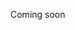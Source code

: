 Coming soon

<!--  prima di iniziare è fondamentale capire da dove si parte.

Sia in un viaggio dobbiamo conoscere il nostro punto di partenza sia se vogliamo raggiungere un obiettivio


-->
<!--stackedit_data:
eyJoaXN0b3J5IjpbLTQxMzY1NDgyMCw3MzA5OTgxMTZdfQ==
-->